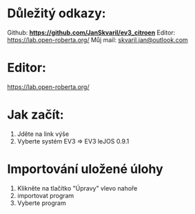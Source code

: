 # Důležitý odkazy:
Github: **https://github.com/JanSkvaril/ev3_citroen**
Editor: https://lab.open-roberta.org/
Můj mail: skvaril.jan@outlook.com

# Editor: 
https://lab.open-roberta.org/

# Jak začít:
1. Jděte na link výše
2. Vyberte systém EV3 => EV3 leJOS 0.9.1

# Importování uložené úlohy
1. Klikněte na tlačítko "Úpravy" vlevo nahoře 
2. importovat program
3. Vyberte program
